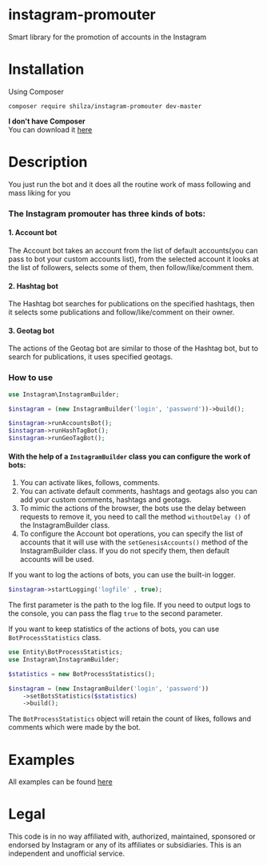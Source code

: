 # instagram-promouter
Smart library for the promotion of accounts in the Instagram  

# Installation
Using Composer  

```composer require shilza/instagram-promouter dev-master```

**I don't have Composer**  
You can download it [here](https://getcomposer.org/download/)


# Description
You just run the bot and it does all the routine work of mass following and mass liking for you  

### The Instagram promouter has three kinds of bots:
#### 1. Account bot  
The Account bot takes an account from the list of default accounts(you can pass to bot your custom accounts list), from the selected account it looks at the list of followers, selects some of them, then follow/like/comment them.
#### 2. **Hashtag bot**
The Hashtag bot searches for publications on the specified hashtags, then it selects some publications and follow/like/comment on their owner.
#### 3. **Geotag bot**
The actions of the Geotag bot are similar to those of the Hashtag bot, but to search for publications, it uses specified geotags.

### How to use
```php
use Instagram\InstagramBuilder;

$instagram = (new InstagramBuilder('login', 'password'))->build();

$instagram->runAccountsBot();
$instagram->runHashTagBot();
$instagram->runGeoTagBot();
```  

#### With the help of a `InstagramBuilder` class you can configure the work of bots:
1. You can activate likes, follows, comments.
2. You can activate default comments, hashtags and geotags also you can add your custom comments, hashtags and geotags.
3. To mimic the actions of the browser, the bots use the delay between requests to remove it, you need to call the method `withoutDelay ()` of the InstagramBuilder class.
4. To configure the Account bot operations, you can specify the list of accounts that it will use with the `setGenesisAccounts()` method of the InstagramBuilder class. If you do not specify them, then default accounts will be used.

If you want to log the actions of bots, you can use the built-in logger.  
```php
$instagram->startLogging('logfile' , true);
```  
The first parameter is the path to the log file.
If you need to output logs to the console, you can pass the flag `true` to the second parameter.
  
  
If you want to keep statistics of the actions of bots, you can use `BotProcessStatistics` class.  

```php
use Entity\BotProcessStatistics;
use Instagram\InstagramBuilder;

$statistics = new BotProcessStatistics();

$instagram = (new InstagramBuilder('login', 'password'))
    ->setBotsStatistics($statistics)
    ->build();
``` 

The `BotProcessStatistics` object will retain the count of likes, follows and comments which were made by the bot.

# Examples
All examples can be found [here](https://github.com/Shilza/instagram-promouter/tree/master/examples)

# Legal
This code is in no way affiliated with, authorized, maintained, sponsored or endorsed by Instagram or any of its affiliates or subsidiaries. This is an independent and unofficial service.
